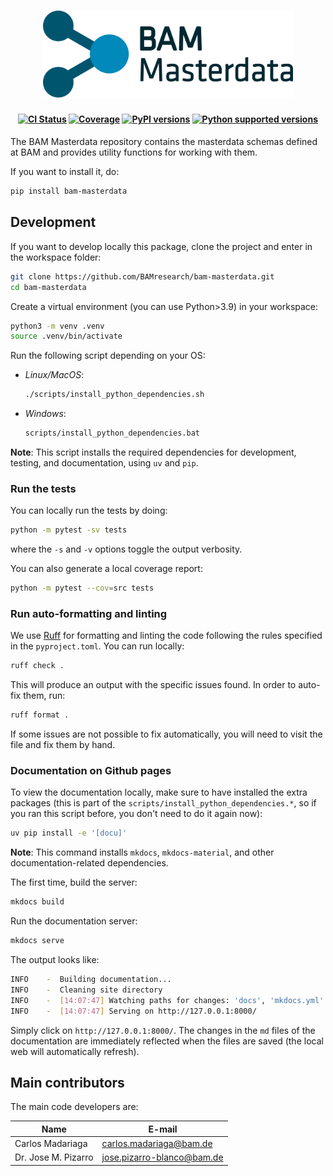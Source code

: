 <h1 align="center">
  <picture>
    <source srcset="https://github.com/BAMresearch/bam-masterdata/raw/main/docs/assets/bammasterdata_blue_transparent_text.png">
    <img src="https://github.com/BAMresearch/bam-masterdata/raw/main/docs/assets/bammasterdata_blue_transparent_text.png"
         alt="BAM Masterdata"
         style="width: 25rem">
  </picture>
</h1>


<h4 align="center">

[![CI Status](https://github.com/BAMresearch/bam-masterdata/actions/workflows/actions.yml/badge.svg)](https://github.com/BAMresearch/bam-masterdata/actions/workflows/actions.yml/badge.svg)
[![Coverage](https://coveralls.io/repos/github/BAMresearch/bam-masterdata/badge.svg?branch=main)](https://coveralls.io/repos/github/BAMresearch/bam-masterdata/badge.svg?branch=main)
[![PyPI versions](https://img.shields.io/pypi/v/bam-masterdata)](https://img.shields.io/pypi/v/bam-masterdata)
[![Python supported versions](https://img.shields.io/pypi/pyversions/bam-masterdata)](https://img.shields.io/pypi/pyversions/bam-masterdata)

</h4>

The BAM Masterdata repository contains the masterdata schemas defined at BAM and provides utility functions for working with them.

If you want to install it, do:
```sh
pip install bam-masterdata
```

## Development

If you want to develop locally this package, clone the project and enter in the workspace folder:

```sh
git clone https://github.com/BAMresearch/bam-masterdata.git
cd bam-masterdata
```

Create a virtual environment (you can use Python>3.9) in your workspace:

```sh
python3 -m venv .venv
source .venv/bin/activate
```

Run the following script depending on your OS:
- *Linux/MacOS*:
  ```sh
  ./scripts/install_python_dependencies.sh
  ```
- *Windows*:
  ```sh
  scripts/install_python_dependencies.bat
  ```

**Note**: This script installs the required dependencies for development, testing, and documentation, using `uv` and `pip`.

### Run the tests

You can locally run the tests by doing:

```sh
python -m pytest -sv tests
```

where the `-s` and `-v` options toggle the output verbosity.

You can also generate a local coverage report:

```sh
python -m pytest --cov=src tests
```

### Run auto-formatting and linting

We use [Ruff](https://docs.astral.sh/ruff/) for formatting and linting the code following the rules specified in the `pyproject.toml`. You can run locally:

```sh
ruff check .
```

This will produce an output with the specific issues found. In order to auto-fix them, run:

```sh
ruff format .
```

If some issues are not possible to fix automatically, you will need to visit the file and fix them by hand.


### Documentation on Github pages

To view the documentation locally, make sure to have installed the extra packages (this is part of the `scripts/install_python_dependencies.*`, so if you ran this script before, you don't need to do it again now):

```sh
uv pip install -e '[docu]'
```

**Note**: This command installs `mkdocs`, `mkdocs-material`, and other documentation-related dependencies.

The first time, build the server:

```sh
mkdocs build
```

Run the documentation server:

```sh
mkdocs serve
```

The output looks like:

```sh
INFO    -  Building documentation...
INFO    -  Cleaning site directory
INFO    -  [14:07:47] Watching paths for changes: 'docs', 'mkdocs.yml'
INFO    -  [14:07:47] Serving on http://127.0.0.1:8000/
```

Simply click on `http://127.0.0.1:8000/`. The changes in the `md` files of the documentation are immediately reflected when the files are saved (the local web will automatically refresh).

## Main contributors

The main code developers are:

| Name                | E-mail                                                       |
| ------------------- | ------------------------------------------------------------ |
| Carlos Madariaga    | [carlos.madariaga@bam.de](mailto:carlos.madariaga@bam.de)       |
| Dr. Jose M. Pizarro | [jose.pizarro-blanco@bam.de](mailto:jose.pizarro-blanco@bam.de) |
